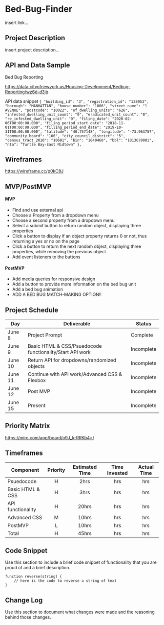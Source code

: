 # Bed-Bug-Finder

insert link...

## Project Description

insert project description...

## API and Data Sample

Bed Bug Reporting

https://data.cityofnewyork.us/Housing-Development/Bedbug-Reporting/wz6d-d3jb 

API data snippet
`
{
        "building_id": "3",
        "registration_id": "138953",
        "borough": "MANHATTAN",
        "house_number": "1006",
        "street_name": "1 AVENUE",
        "postcode": "10022",
        "of_dwelling_units": "626",
        "infested_dwelling_unit_count": "0",
        "eradicated_unit_count": "0",
        "re_infested_dwelling_unit": "0",
        "filing_date": "2020-02-06T00:00:00.000",
        "filing_period_start_date": "2018-11-01T00:00:00.000",
        "filling_period_end_date": "2019-10-31T00:00:00.000",
        "latitude": "40.757148",
        "longitude": "-73.963757",
        "community_board": "106",
        "city_council_district": "5",
        "census_tract_2010": "10601",
        "bin": "1040460",
        "bbl": "1013670001",
        "nta": "Turtle Bay-East Midtown"
    },
`

## Wireframes

https://wireframe.cc/p0kC8J

## MVP/PostMVP

#### MVP 

- Find and use external api 
- Choose a Property from a dropdown menu
- Choose a second property from a dropdown menu
- Select a submit button to return random object, displaying three properties
- Click a button to display if an object property returns 0 or not, thus returning a yes or no on the page
- Click a button to return the next random object, displaying three properties, while removing the previous object
- Add event listeners to the buttons

#### PostMVP  

- Add media queries for responsive design
- Add a button to provide more information on the bed bug unit
- Add a bed bug animation
- ADD A BED BUG MATCH-MAKING OPTION!!

## Project Schedule

|  Day | Deliverable | Status
|---|---| ---|
|June 8| Project Prompt | Complete
|June 9| Basic HTML & CSS/Psuedocode functionality/Start API work | Incomplete
|June 10| Return API for dropdowns/randomized objects | Incomplete
|June 11| Continue with API work/Advanced CSS & Flexbox  | Incomplete
|June 12| Post MVP | Incomplete
|June 15| Present | Incomplete

## Priority Matrix

https://miro.com/app/board/o9J_krRRKb4=/

## Timeframes

| Component | Priority | Estimated Time | Time Invested | Actual Time |
| --- | :---: |  :---: | :---: | :---: |
| Psuedocode | H | 2hrs| hrs | hrs |
| Basic HTML & CSS | H | 3hrs| hrs | hrs |
| API functionality | H | 20hrs| hrs | hrs |
| Advanced CSS | M | 10hrs| hrs | hrs |
| PostMVP | L | 10hrs| hrs | hrs |
| Total | H | 45hrs| hrs | hrs |

## Code Snippet

Use this section to include a brief code snippet of functionality that you are proud of and a brief description.  

```
function reverse(string) {
	// here is the code to reverse a string of text
}
```

## Change Log
 Use this section to document what changes were made and the reasoning behind those changes.  
